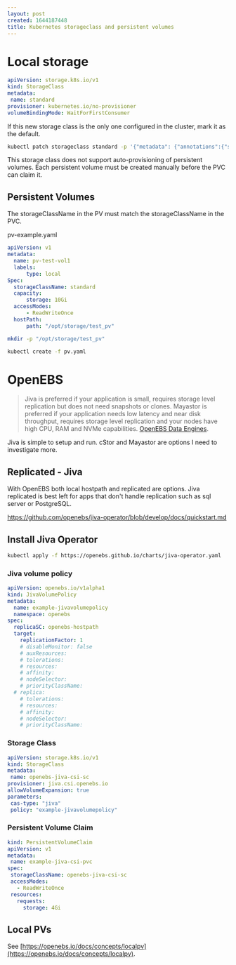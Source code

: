 ```yaml
---
layout: post
created: 1644187448
title: Kubernetes storageclass and persistent volumes
---
```




# Local storage


```yaml
apiVersion: storage.k8s.io/v1
kind: StorageClass
metadata:
 name: standard
provisioner: kubernetes.io/no-provisioner
volumeBindingMode: WaitForFirstConsumer
```

If this new storage class is the only one configured in the cluster, mark it as the default.

```bash
kubectl patch storageclass standard -p '{"metadata": {"annotations":{"storageclass.kubernetes.io/is-default-class":"true"}}}'
```


This storage class does not support auto-provisioning of persistent volumes. Each persistent volume must be created manually before the PVC can claim it.


## Persistent Volumes

The storageClassName in the PV must match the storageClassName in the PVC.

pv-example.yaml

```yaml
apiVersion: v1
metadata:
  name: pv-test-vol1
  labels:
      type: local
Spec:
  storageClassName: standard
  capacity:
      storage: 10Gi
  accessModes:
      - ReadWriteOnce
  hostPath:
      path: "/opt/storage/test_pv"
```

```bash
mkdir -p "/opt/storage/test_pv"

kubectl create -f pv.yaml
```



# OpenEBS

> Jiva is preferred if your application is small, requires storage level replication but does not need snapshots or clones. Mayastor is preferred if your application needs low latency and near disk throughput, requires storage level replication and your nodes have high CPU, RAM and NVMe capabilities. [OpenEBS Data Engines](https://docs.openebs.io/docs/next/casengines.html).


Jiva is simple to setup and run.  cStor and Mayastor are options I need to investigate more.


##  Replicated - Jiva

With OpenEBS both local hostpath and replicated are options.  Jiva replicated is best left for apps that don't handle replication such as sql server or PostgreSQL.

https://github.com/openebs/jiva-operator/blob/develop/docs/quickstart.md


## Install Jiva Operator

```bash
kubectl apply -f https://openebs.github.io/charts/jiva-operator.yaml
```

### Jiva volume policy

```yaml
apiVersion: openebs.io/v1alpha1
kind: JivaVolumePolicy
metadata:
  name: example-jivavolumepolicy
  namespace: openebs
spec:
  replicaSC: openebs-hostpath
  target:
    replicationFactor: 1
    # disableMonitor: false
    # auxResources:
    # tolerations:
    # resources:
    # affinity:
    # nodeSelector:
    # priorityClassName:
  # replica:
    # tolerations:
    # resources:
    # affinity:
    # nodeSelector:
    # priorityClassName:
```


### Storage Class

```yaml
apiVersion: storage.k8s.io/v1
kind: StorageClass
metadata:
 name: openebs-jiva-csi-sc
provisioner: jiva.csi.openebs.io
allowVolumeExpansion: true
parameters:
 cas-type: "jiva"
 policy: "example-jivavolumepolicy"
```


### Persistent Volume Claim

```yaml
kind: PersistentVolumeClaim
apiVersion: v1
metadata:
 name: example-jiva-csi-pvc
spec:
 storageClassName: openebs-jiva-csi-sc
 accessModes:
   - ReadWriteOnce
 resources:
   requests:
     storage: 4Gi
```

## Local PVs

See [https://openebs.io/docs/concepts/localpv](https://openebs.io/docs/concepts/localpv).



